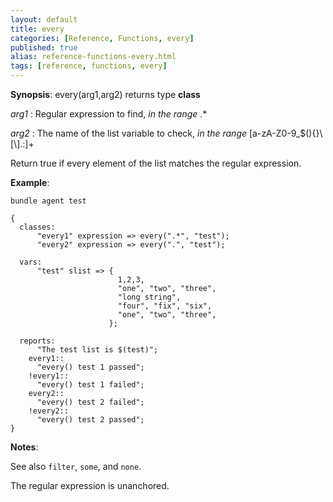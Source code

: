 ```yaml
---
layout: default
title: every
categories: [Reference, Functions, every]
published: true
alias: reference-functions-every.html
tags: [reference, functions, every]
---
```




**Synopsis**: every(arg1,arg2) returns type **class**

  
 *arg1* : Regular expression to find, *in the range* .\*
  
 *arg2* : The name of the list variable to check, *in the range*
[a-zA-Z0-9\_\$(){}\\[\\].:]+   

Return true if every element of the list matches the regular expression.

**Example**:  
   

```cf3
bundle agent test

{
  classes:
      "every1" expression => every(".*", "test");
      "every2" expression => every(".", "test");

  vars:
      "test" slist => {
                        1,2,3,
                        "one", "two", "three",
                        "long string",
                        "four", "fix", "six",
                        "one", "two", "three",
                      };

  reports:
      "The test list is $(test)";
    every1::
      "every() test 1 passed";
    !every1::
      "every() test 1 failed";
    every2::
      "every() test 2 failed";
    !every2::
      "every() test 2 passed";
}
```

**Notes**:  
   
See also `filter`, `some`, and `none`.

The regular expression is unanchored.
